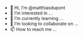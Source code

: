 - 👋 Hi, I’m @matthiasdupont
- 👀 I’m interested in ...
- 🌱 I’m currently learning ...
- 💞️ I’m looking to collaborate on ...
- 📫 How to reach me ...

<!---
matthiasdupont/matthiasdupont is a ✨ special ✨ repository because its `README.md` (this file) appears on your GitHub profile.
You can click the Preview link to take a look at your changes.
--->
